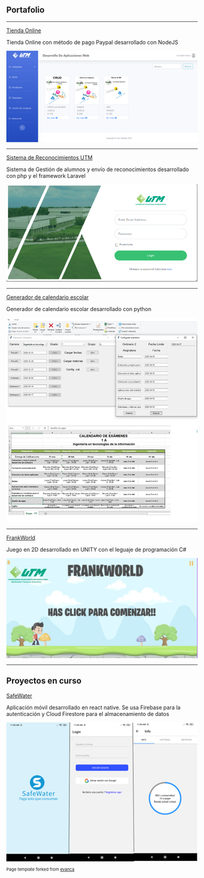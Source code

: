 ## Portafolio

--- 
[Tienda Online](https://libros-para-programadores.herokuapp.com/productos/inicio)
<p>Tienda Online con método de pago Paypal desarrollado con NodeJS</p>
<img src="images/5.png?raw=true"/>

--- 
[Sistema de Reconocimientos UTM](#)
<p>Sistema de Gestión de alumnos y envío de reconocimientos desarrollado con php y el framework Laravel</p>
<img src="images/1.png?raw=true"/>

---
[Generador de calendario escolar](#)
<p>Generador de calendario escolar desarrollado con python</p>
<img src="images/generador calendario.jpg?raw=true"/>

---
[FrankWorld](#)
<p>Juego en 2D desarrollado en UNITY con el leguaje de programación C#</p>
<img src="images/3.jpg?raw=true"/>

---
## Proyectos en curso
[SafeWater](#)
<p>Aplicación móvil desarrollado en react native. Se usa Firebase para la autenticación y Cloud Firestore para el almacenamiento de datos</p>
<img src="images/app.png?raw=true"/>


<p style="font-size:11px">Page template forked from <a href="https://github.com/evanca/quick-portfolio">evanca</a></p>
<!-- Remove above link if you don't want to attibute -->

